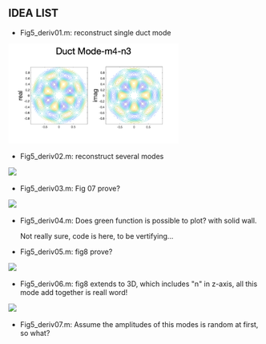 ## IDEA LIST

- Fig5_deriv01.m: reconstruct single duct mode

<img src="https://github.com/jiaqiwang969/fundamentalsOfDuctAcoustics/blob/main/results/01-modeEx.png" width="340px">


- Fig5_deriv02.m: reconstruct several modes
 <img src="https://cdn.mathpix.com/snip/images/KbsQ8HWF-WHqnBqArVxMUZRoDyS9RvL_w40SMxk7ZtE.original.fullsize.png" width="340px">


- Fig5_deriv03.m: Fig 07 prove?
 <img src="https://cdn.mathpix.com/snip/images/B4uI1LCB_8HkSKWrftj3-hNinE_G6XitbQcaCOqSiS8.original.fullsize.png" width="340px">
 
 - Fig5_deriv04.m: Does green function is possible to plot? with solid wall.
 
   Not really sure, code is here, to be vertifying...
   
 - Fig5_deriv05.m: fig8 prove?

<img src="https://cdn.mathpix.com/snip/images/upy0Qko5EfVRDb8Ab7GavynHwZMhS5T5fywrybI6tvY.original.fullsize.png" width="340px">

 - Fig5_deriv06.m: fig8 extends to 3D, which includes "n" in z-axis, all this mode add together is reall word!
 
<img src="https://cdn.mathpix.com/snip/images/E4TzasLgU3K-1MpaUUcGYMYcJ3CwmS8fIwyKE9l9I6k.original.fullsize.png" width="340px">

- Fig5_deriv07.m: Assume the amplitudes of this modes is random at first, so what?
